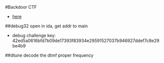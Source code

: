 #Backdoor CTF
- [here](https://backdoor.sdslabs.co/)

##debug32
open in ida, get addr to main
- debug challenge key:  42ed5a0616bfd7b09de17393f83934e29591527037b946927ddef7c8e29be4b9

##dtune
decode the dtmf proper frequency
